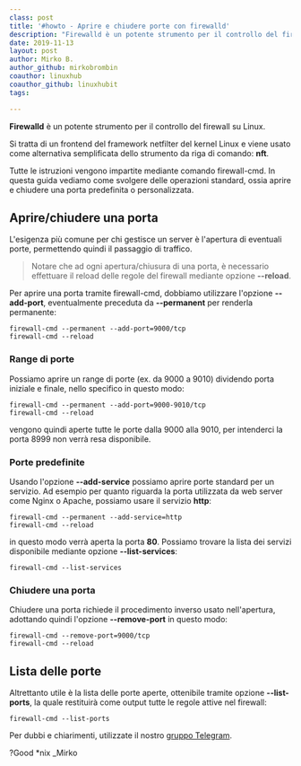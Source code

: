```yaml
---
class: post
title: '#howto - Aprire e chiudere porte con firewalld'
description: "Firewalld è un potente strumento per il controllo del firewall su Linux."
date: 2019-11-13
layout: post
author: Mirko B.
author_github: mirkobrombin
coauthor: linuxhub
coauthor_github: linuxhubit
tags:

---
```

**Firewalld** è un potente strumento per il controllo del firewall su Linux.

Si tratta di un frontend del framework netfilter del kernel Linux e viene usato come alternativa semplificata dello strumento da riga di comando: **nft**.

Tutte le istruzioni vengono impartite mediante comando firewall-cmd. In questa guida vediamo come svolgere delle operazioni standard, ossia aprire e chiudere una porta predefinita o personalizzata.

## Aprire/chiudere una porta
L'esigenza più comune per chi gestisce un server è l'apertura di eventuali porte, permettendo quindi il passaggio di traffico.

> Notare che ad ogni apertura/chiusura di una porta, è necessario effettuare il reload delle regole del firewall mediante opzione **--reload**.

Per aprire una porta tramite firewall-cmd, dobbiamo utilizzare l'opzione **--add-port**, eventualmente preceduta da **--permanent** per renderla permanente:
```
firewall-cmd --permanent --add-port=9000/tcp
firewall-cmd --reload
```
### Range di porte
Possiamo aprire un range di porte (ex. da 9000 a 9010) dividendo porta iniziale e finale, nello specifico in questo modo:
```
firewall-cmd --permanent --add-port=9000-9010/tcp
firewall-cmd --reload
```
vengono quindi aperte tutte le porte dalla 9000 alla 9010, per intenderci la porta 8999 non verrà resa disponibile.
### Porte predefinite
Usando l'opzione **--add-service** possiamo aprire porte standard per un servizio. Ad esempio per quanto riguarda la porta utilizzata da web server come Nginx o Apache, possiamo usare il servizio **http**:
```
firewall-cmd --permanent --add-service=http
firewall-cmd --reload
```
in questo modo verrà aperta la porta **80**.
Possiamo trovare la lista dei servizi disponibile mediante opzione **--list-services**:
```
firewall-cmd --list-services
```
### Chiudere una porta
Chiudere una porta richiede il procedimento inverso usato nell'apertura, adottando quindi l'opzione **--remove-port** in questo modo:
```
firewall-cmd --remove-port=9000/tcp
firewall-cmd --reload
```
## Lista delle porte
Altrettanto utile è la lista delle porte aperte, ottenibile tramite opzione **--list-ports**, la quale restituirà come output tutte le regole attive nel firewall:
```
firewall-cmd --list-ports
```

Per dubbi e chiarimenti, utilizzate il nostro <a href="https://t.me/gentedilinux">gruppo Telegram</a>.

?Good *nix _Mirko